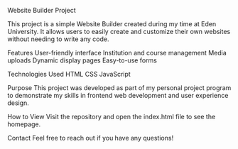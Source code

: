   Website Builder Project 

This project is a simple Website Builder created during my time at Eden University. It allows users to easily create and customize their own websites without needing to write any code.
  
  Features
User-friendly interface
Institution and course management
Media uploads
Dynamic display pages
Easy-to-use forms

  Technologies Used
HTML
CSS
JavaScript

  Purpose
This project was developed as part of my personal project program to demonstrate my skills in frontend web development and user experience design.

  How to View
Visit the repository and open the index.html file to see the homepage.

  Contact
Feel free to reach out if you have any questions!
